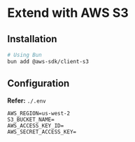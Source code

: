 # Extend with AWS S3

<!--
Provider

https://github.com/perfsee/perfsee/blob/main/packages/platform-server/src/storage/providers/provider.ts
-->

<!--
https://github.com/theopensource-company/playrbase/blob/main/src/app/(api)/api/picture/route.ts
https://github.com/AjStraight619/linktree-clone/blob/main/app/api/upload/route.ts
https://github.com/fkunn1326/aipic/blob/main/pages/api/r2/avatarupload.ts
-->

## Installation

```sh
# Using Bun
bun add @aws-sdk/client-s3
```

## Configuration

**Refer:** `./.env`

```env
AWS_REGION=us-west-2
S3_BUCKET_NAME=
AWS_ACCESS_KEY_ID=
AWS_SECRET_ACCESS_KEY=
```

<!--
{
  "Version": "2012-10-17",
  "Statement": [
    {
      "Sid": "PublicReadGetObject",
      "Effect": "Allow",
      "Principal": "*",
      "Action": "s3:GetObject",
      "Resource": "arn:aws:s3:::your-bucket-arn-name/*"
    }
  ]
}
-->
